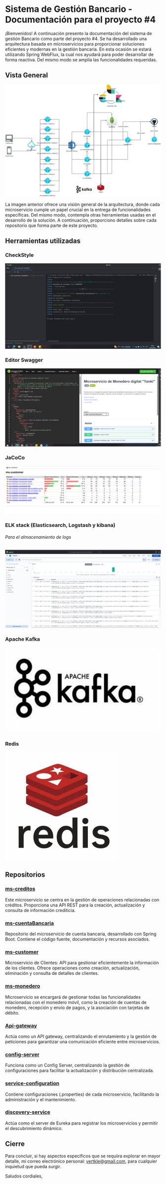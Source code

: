 # Sistema de Gestión Bancario - Documentación para el proyecto #4

¡Bienvenidos!
A continuación presento la documentación del sistema de gestión Bancario como parte del proyecto #4. Se ha desarrollado una arquitectura basada en microservicios para proporcionar soluciones eficientes y modernas en la gestión bancaria. En esta ocasión se estará utilizando Spring WebFlux, la cual nos ayudará para poder desarrollar de forma reactiva.
Del mismo modo se amplía las funcionalidades requeridas.

## Vista General

![Diagrama de Arquitectura](https://raw.githubusercontent.com/ProyectoSemana4-BC49/.github/main/res/diagram_proy4.png)

La imagen anterior ofrece una visión general de la arquitectura, donde cada microservicio cumple un papel crucial en la entrega de funcionalidades específicas. Del mismo modo, contempla otras herramientas usadas en el desarrollo de la solución. A continuación, proporciono detalles sobre cada repositorio que forma parte de este proyecto.

## Herramientas utilizadas

### CheckStyle
![Checkstyle](https://raw.githubusercontent.com/ProyectoSemana4-BC49/.github/main/res/checkstyle.PNG)

### Editor Swagger
![Sonarqube](https://raw.githubusercontent.com/ProyectoSemana4-BC49/.github/main/res/swagger.PNG)

### JaCoCo
![Sonarqube](https://raw.githubusercontent.com/ProyectoSemana4-BC49/.github/main/res/jacoco.PNG)

### ELK stack (Elasticsearch, Logstash y kibana)
###### Para el almacenamiento de logs
![Sonarqube](https://raw.githubusercontent.com/ProyectoSemana4-BC49/.github/main/res/logstash.jpeg)

### Apache Kafka
![kafka](https://raw.githubusercontent.com/ProyectoSemana4-BC49/.github/main/res/kafka.PNG)

### Redis
![redis](https://raw.githubusercontent.com/ProyectoSemana4-BC49/.github/main/res/redis.PNG)

## Repositorios

### [ms-creditos](https://github.com/ProyectoSemana4-BC49/ms-creditos)
Este microservicio se centra en la gestión de operaciones relacionadas con créditos. Proporciona una API REST para la creación, actualización y consulta de información crediticia.

### [ms-cuentaBancaria](https://github.com/ProyectoSemana4-BC49/ms-cuentaBancaria)
Repositorio del microservicio de cuenta bancaria, desarrollado con Spring Boot. Contiene el código fuente, documentación y recursos asociados.

### [ms-customer](https://github.com/ProyectoSemana4-BC49/ms-customer)
Microservicio de Clientes: API para gestionar eficientemente la información de los clientes. Ofrece operaciones como creación, actualización, eliminación y consulta de detalles de clientes.

### [ms-monedero](https://github.com/ProyectoSemana4-BC49/ms-monedero)
Microservicio se encargará de gestionar todas las funcionalidades relacionadas con el monedero móvil, como la creación de cuentas de monedero, recepción y envío de pagos, y la asociación con tarjetas de débito.

### [Api-gateway](https://github.com/ProyectoSemana4-BC49/Api-Gateway)
Actúa como un API gateway, centralizando el enrutamiento y la gestión de peticiones para garantizar una comunicación eficiente entre microservicios.

### [config-server](https://github.com/ProyectoSemana4-BC49/config-server)
Funciona como un Config Server, centralizando la gestión de configuraciones para facilitar la actualización y distribución centralizada.

### [service-configuration](https://github.com/ProyectoSemana4-BC49/service-configuration)
Contiene configuraciones (.properties) de cada microservicio, facilitando la administración y el mantenimiento.

### [discovery-service](https://github.com/ProyectoSemana4-BC49/discovery-service)
Actúa como el server de Eureka para registrar los microservicios y permitir el descubrimiento dinámico.

## Cierre
Para concluir, si hay aspectos específicos que se requiira explorar en mayor detalle, mi correo electrónico personal: vertkle@gmail.com, para cualquier inquietud que pueda surgir.

Saludos cordiales,